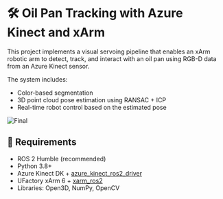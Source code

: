 # 🛠️ Oil Pan Tracking with Azure Kinect and xArm 

This project implements a visual servoing pipeline that enables an xArm robotic arm to detect, track, and interact with an oil pan using RGB-D data from an Azure Kinect sensor.

The system includes:
- Color-based segmentation
- 3D point cloud pose estimation using RANSAC + ICP
- Real-time robot control based on the estimated pose

![Final](https://github.com/user-attachments/assets/b20255a8-7cdc-44ef-b2ec-157498bf71b1)

## 🔧 Requirements

- ROS 2 Humble (recommended)
- Python 3.8+
- Azure Kinect DK + [azure_kinect_ros2_driver](https://github.com/ckennedy2050/Azure_Kinect_ROS2_Driver)
- UFactory xArm 6 + [xarm_ros2](https://github.com/xArm-Developer/xarm_ros2)
- Libraries: Open3D, NumPy, OpenCV
